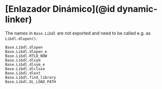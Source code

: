 # [Enlazador Dinámico](@id dynamic-linker)

The names in `Base.Libdl` are not exported and need to be called e.g. as `Libdl.dlopen()`.

```@docs
Base.Libdl.dlopen
Base.Libdl.dlopen_e
Base.Libdl.RTLD_NOW
Base.Libdl.dlsym
Base.Libdl.dlsym_e
Base.Libdl.dlclose
Base.Libdl.dlext
Base.Libdl.find_library
Base.Libdl.DL_LOAD_PATH
```
